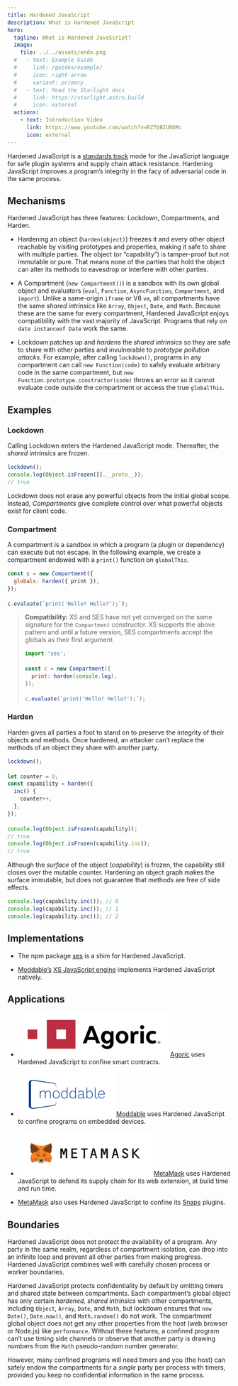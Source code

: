 ```yaml
---
title: Hardened JavaScript
description: What is Hardened JavaScript
hero:
  tagline: What is Hardened JavaScript?
  image:
    file: ../../assets/endo.png
  #   - text: Example Guide
  #     link: /guides/example/
  #     icon: right-arrow
  #     variant: primary
  #   - text: Read the Starlight docs
  #     link: https://starlight.astro.build
  #     icon: external
  actions:
    - text: Introduction Video
      link: https://www.youtube.com/watch?v=RZ7bBIU8DRc
      icon: external
---
```


Hardened JavaScript is a [standards
track](https://github.com/tc39/proposal-ses) mode for the JavaScript language
for safe plugin systems and supply chain attack resistance.
Hardening JavaScript improves a program’s integrity in the facy of
adversarial code in the same process.

## Mechanisms

Hardened JavaScript has three features: Lockdown, Compartments, and Harden.

- Hardening an object (`harden(object)`) freezes it and every other object
  reachable by visiting prototypes and properties, making it safe to share with
  multiple parties.
  The object (or “capability”) is tamper-proof but not immutable or pure.
  That means none of the parties that hold the object can alter its methods to
  eavesdrop or interfere with other parties.

- A Compartment (`new Compartment()`) is a sandbox with its own global object
  and evaluators (`eval`, `Function`, `AsyncFunction`, `Compartment`, and
  `import`).
  Unlike a same-origin `iframe` or V8 `vm`, all compartments have the same
  _shared intrinsics_ like `Array`, `Object`, `Date`, and `Math`.
  Because these are the same for every compartment, Hardened JavaScript
  enjoys compatibility with the vast majority of JavaScript.
  Programs that rely on `date instanceof Date` work the same.

- Lockdown patches up and _hardens_ the _shared intrinsics_ so they are safe to
  share with other parties and invulnerable to _prototype pollution attacks_.
  For example, after calling `lockdown()`, programs in any compartment can call
  `new Function(code)` to safely evaluate arbitrary code in the same
  compartment, but `new Function.prototype.constructor(code)` throws an error
  so it cannot evaluate code outside the compartment or access the true
  `globalThis`.

## Examples

### Lockdown

Calling Lockdown enters the Hardened JavaScript mode.
Thereafter, the _shared intrinsics_ are frozen.

```js
lockdown();
console.log(Object.isFrozen([].__proto__));
// true
```

Lockdown does not erase any powerful objects from the initial global scope.
Instead, *Compartments* give complete control over what powerful objects
exist for client code.

### Compartment

A compartment is a sandbox in which a program (a plugin or dependency)
can execute but not escape.
In the following example, we create a compartment endowed with a `print()`
function on `globalThis`.

```js
const c = new Compartment({
  globals: harden({ print }),
});

c.evaluate(`print('Hello! Hello?');`);
```

> **Compatibility:** XS and SES have not yet converged on the same signature
> for the `Compartment` constructor.
> XS supports the above pattern and until a future version, SES compartments
> accept the globals as their first argument.
>
> ```js
> import 'ses';
> 
> const c = new Compartment({
>   print: harden(console.log),
> });
> 
> c.evaluate(`print('Hello! Hello?');`);
> ```


### Harden

Harden gives all parties a foot to stand on to preserve the integrity of
their objects and methods.
Once hardened, an attacker can’t replace the methods of an object they share
with another party.

```js
lockdown();

let counter = 0;
const capability = harden({
  inc() {
    counter++;
  },
});

console.log(Object.isFrozen(capability));
// true
console.log(Object.isFrozen(capability.inc));
// true
```

Although the *surface* of the object (*capability*) is frozen, the capability
still closes over the mutable counter.
Hardening an object graph makes the surface immutable, but does not guarantee
that methods are free of side effects.

```js
console.log(capability.inc()); // 0
console.log(capability.inc()); // 1
console.log(capability.inc()); // 2
```

## Implementations

- The npm package
  [ses](https://github.com/endojs/endo/tree/master/packages/ses) is a shim for
  Hardened JavaScript.

- [Moddable’s](https://www.moddable.com/) [XS JavaScript
  engine](https://www.moddable.com/hardening-xs) implements Hardened JavaScript
  natively.

## Applications

- [![Agoric Logo](../../assets/agoric-x100.png)](https://agoric.com/)
  [Agoric](https://agoric.com/) uses Hardened JavaScript to confine smart
  contracts.

- [![Moddable Logo](../../assets/moddable-x100.png)](https://www.moddable.com/)
  [Moddable](https://www.moddable.com/) uses Hardened JavaScript to
  confine programs on embedded devices.

- [![MetaMask Logo](../../assets/metamask-x100.png)](https://metamask.io/)
  [MetaMask](https://metamask.io/) uses Hardened JavaScript to defend its
  supply chain for its web extension, at build time and run time.

- [MetaMask](https://metamask.io/) also uses Hardened JavaScript to confine
  its [Snaps](https://metamask.io/snaps/) plugins.


## Boundaries

Hardened JavaScript does not protect the availability of a program.
Any party in the same realm, regardless of compartment isolation, can drop into
an infinite loop and prevent all other parties from making progress.
Hardened JavaScript combines well with carefully chosen process or worker
boundaries.

Hardened JavaScript protects confidentiality by default by omitting
timers and shared state between compartments.
Each compartment’s global object has only certain _hardened, shared intrinsics_
with other compartments, including `Object`, `Array`, `Date`, and `Math`, but
lockdown ensures that `new Date()`, `Date.now()`, and `Math.random()` do not
work.
The compartment global object does not get any other properties from the host
(web browser or Node.js) like `performance`.
Without these features, a confined program can’t use timing side channels
or observe that another party is drawing numbers from the `Math` pseudo-random
number generator.

However, many confined programs will need timers and you (the host) can safely
endow the compartments for a _single_ party per process with timers, provided
you keep no confidential information in the same process.

